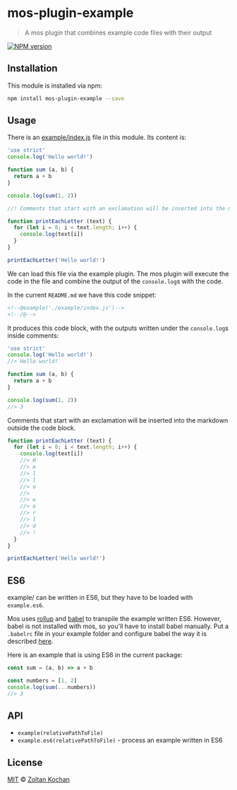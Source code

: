 <!--@'# ' + package.name-->
# mos-plugin-example
<!--/@-->

<!--@'> ' + package.description-->
> A mos plugin that combines example code files with their output
<!--/@-->

<!--@shields.flatSquare('npm')-->
[![NPM version](https://img.shields.io/npm/v/mos-plugin-example.svg?style=flat-square)](https://www.npmjs.com/package/mos-plugin-example)
<!--/@-->

<!--@installation()-->
## Installation

This module is installed via npm:

``` sh
npm install mos-plugin-example --save
```
<!--/@-->

## Usage

There is an [example/index.js](./example/index.js) file in this module. Its content is:

```js
'use strict'
console.log('Hello world!')

function sum (a, b) {
  return a + b
}

console.log(sum(1, 2))

//! Comments that start with an exclamation will be inserted into the markdown outside the code block.

function printEachLetter (text) {
  for (let i = 0; i < text.length; i++) {
    console.log(text[i])
  }
}

printEachLetter('Hello world!')
```

We can load this file via the example plugin. The mos plugin will execute the code in the file and combine the output of the `console.log`s with the code.

In the current `README.md` we have this code snippet:

```md
<!--@example('./example/index.js')-->
<!--/@-->
```

It produces this code block, with the outputs written under the `console.log`s inside comments:

<!--@example('./example/index.js')-->
``` js
'use strict'
console.log('Hello world!')
//> Hello world!

function sum (a, b) {
  return a + b
}

console.log(sum(1, 2))
//> 3
```

Comments that start with an exclamation will be inserted into the markdown outside the code block.

``` js
function printEachLetter (text) {
  for (let i = 0; i < text.length; i++) {
    console.log(text[i])
    //> H
    //> e
    //> l
    //> l
    //> o
    //>  
    //> w
    //> o
    //> r
    //> l
    //> d
    //> !
  }
}

printEachLetter('Hello world!')
```
<!--/@-->

## ES6

example/ can be written in ES6, but they have to be loaded with `example.es6`.

Mos uses [rollup](http://rollupjs.org) and [babel](babeljs.io) to transpile the example written ES6.
However, babel is not installed with mos, so you'll have to install babel manually. Put a `.babelrc` file in
your example folder and configure babel the way it is described [here](https://github.com/rollup/rollup-plugin-babel/tree/v2.4.0#configuring-babel).

Here is an example that is using ES6 in the current package:

<!--@example.es6('./example/es6.js')-->
``` js
const sum = (a, b) => a + b

const numbers = [1, 2]
console.log(sum(...numbers))
//> 3
```
<!--/@-->

## API

- `example(relativePathToFile)`
- `example.es6(relativePathToFile)` - process an example written in ES6

<!--@license()-->
## License

[MIT](./LICENSE) © [Zoltan Kochan](http://kochan.io)
<!--/@-->
